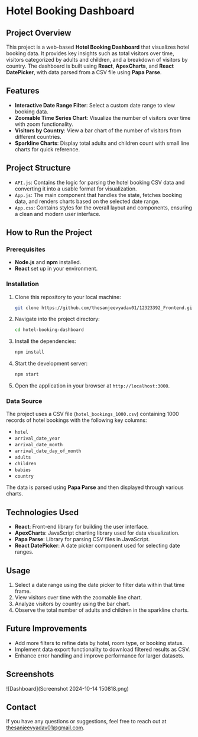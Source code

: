 # Hotel Booking Dashboard

## Project Overview

This project is a web-based **Hotel Booking Dashboard** that visualizes hotel booking data. It provides key insights such as total visitors over time, visitors categorized by adults and children, and a breakdown of visitors by country. The dashboard is built using **React**, **ApexCharts**, and **React DatePicker**, with data parsed from a CSV file using **Papa Parse**.

## Features

- **Interactive Date Range Filter**: Select a custom date range to view booking data.
- **Zoomable Time Series Chart**: Visualize the number of visitors over time with zoom functionality.
- **Visitors by Country**: View a bar chart of the number of visitors from different countries.
- **Sparkline Charts**: Display total adults and children count with small line charts for quick reference.

## Project Structure

- `API.js`: Contains the logic for parsing the hotel booking CSV data and converting it into a usable format for visualization.
- `App.js`: The main component that handles the state, fetches booking data, and renders charts based on the selected date range.
- `App.css`: Contains styles for the overall layout and components, ensuring a clean and modern user interface.

## How to Run the Project

### Prerequisites

- **Node.js** and **npm** installed.
- **React** set up in your environment.

### Installation

1. Clone this repository to your local machine:
    ```bash
    git clone https://github.com/thesanjeevyadav01/12323392_Frontend.git
    ```
   
2. Navigate into the project directory:
    ```bash
    cd hotel-booking-dashboard
    ```

3. Install the dependencies:
    ```bash
    npm install
    ```

4. Start the development server:
    ```bash
    npm start
    ```

5. Open the application in your browser at `http://localhost:3000`.

### Data Source

The project uses a CSV file (`hotel_bookings_1000.csv`) containing 1000 records of hotel bookings with the following key columns:
- `hotel`
- `arrival_date_year`
- `arrival_date_month`
- `arrival_date_day_of_month`
- `adults`
- `children`
- `babies`
- `country`

The data is parsed using **Papa Parse** and then displayed through various charts.

## Technologies Used

- **React**: Front-end library for building the user interface.
- **ApexCharts**: JavaScript charting library used for data visualization.
- **Papa Parse**: Library for parsing CSV files in JavaScript.
- **React DatePicker**: A date picker component used for selecting date ranges.

## Usage

1. Select a date range using the date picker to filter data within that time frame.
2. View visitors over time with the zoomable line chart.
3. Analyze visitors by country using the bar chart.
4. Observe the total number of adults and children in the sparkline charts.

## Future Improvements

- Add more filters to refine data by hotel, room type, or booking status.
- Implement data export functionality to download filtered results as CSV.
- Enhance error handling and improve performance for larger datasets.

## Screenshots

![Dashboard](Screenshot 2024-10-14 150818.png)



## Contact

If you have any questions or suggestions, feel free to reach out at [thesanjeevyadav01@gmail.com](mailto:thesanjeevyadav01@gmail.com).
